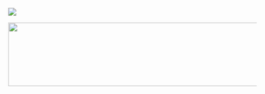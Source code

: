 ![](https://66.media.tumblr.com/583bd50dd7daadd3f9a47fccb2c90e4d/7188d3c4ccdd9b30-e0/s640x960/ab32660977bfda85ec8e574458c6e9a12107b9d4.gif)

<p align="center">
  <img width="640" height="130" src="https://66.media.tumblr.com/583bd50dd7daadd3f9a47fccb2c90e4d/7188d3c4ccdd9b30-e0/s640x960/ab32660977bfda85ec8e574458c6e9a12107b9d4.gif">
</p>
<!--
**komod0/komod0** is a ✨ _special_ ✨ repository because its `README.md` (this file) appears on your GitHub profile.

